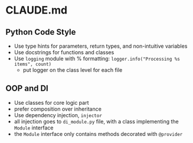 # CLAUDE.md

## Python Code Style

- Use type hints for parameters, return types, and non-intuitive variables
- Use docstrings for functions and classes
- Use `logging` module with % formatting: `logger.info("Processing %s items", count)`
  - put logger on the class level for each file

## OOP and DI

- Use classes for core logic part
- prefer composition over inheritance
- Use dependency injection, `injector`
- all injection goes to `di_module.py` file, with a class implementing the `Module` interface
- the `Module` interface only contains methods decorated with `@provider`